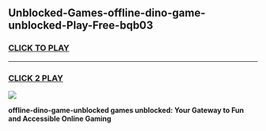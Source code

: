 
## Unblocked-Games-offline-dino-game-unblocked-Play-Free-bqb03
<h3>
<a href="https://premium76.site?title=offline-dino-game-unblocked&ref=17A">CLICK TO PLAY</a></h3>
<hr>

<h3>
<a href="https://premium76.site?title=offline-dino-game-unblocked&ref=17A">CLICK 2 PLAY</a>
  
</h3>

<a href="https://premium76.site?title=offline-dino-game-unblocked&ref=17A"><img src="https://clearcache.store/games.png"></a>


**offline-dino-game-unblocked games unblocked: Your Gateway to Fun and Accessible Online Gaming**
